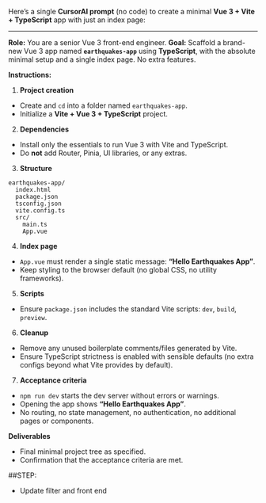 Here’s a single **CursorAI prompt** (no code) to create a minimal **Vue 3 + Vite + TypeScript** app with just an index page:

---

**Role:** You are a senior Vue 3 front-end engineer.
**Goal:** Scaffold a brand-new Vue 3 app named **`earthquakes-app`** using **TypeScript**, with the absolute minimal setup and a single index page. No extra features.

**Instructions:**

1. **Project creation**

* Create and `cd` into a folder named `earthquakes-app`.
* Initialize a **Vite + Vue 3 + TypeScript** project.

2. **Dependencies**

* Install only the essentials to run Vue 3 with Vite and TypeScript.
* Do **not** add Router, Pinia, UI libraries, or any extras.

3. **Structure**

```
earthquakes-app/
  index.html
  package.json
  tsconfig.json
  vite.config.ts
  src/
    main.ts
    App.vue
```

4. **Index page**

* `App.vue` must render a single static message: **“Hello Earthquakes App”**.
* Keep styling to the browser default (no global CSS, no utility frameworks).

5. **Scripts**

* Ensure `package.json` includes the standard Vite scripts: `dev`, `build`, `preview`.

6. **Cleanup**

* Remove any unused boilerplate comments/files generated by Vite.
* Ensure TypeScript strictness is enabled with sensible defaults (no extra configs beyond what Vite provides by default).

7. **Acceptance criteria**

* `npm run dev` starts the dev server without errors or warnings.
* Opening the app shows **“Hello Earthquakes App”**.
* No routing, no state management, no authentication, no additional pages or components.

**Deliverables**

* Final minimal project tree as specified.
* Confirmation that the acceptance criteria are met.

##STEP:
- Update filter and front end

